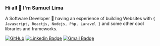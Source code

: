 ### Hi all :wave: I'm Samuel Lima

A Software Developer :rocket: having an experience of building Websites with `{ Javascript, Reactjs, Nodejs, Php, Laravel }` and some other cool libraries and frameworks.


<a href="https://github.com/samucka98"><img src="https://img.shields.io/github/followers/samucka98?style=social" alt="GitHub"></a>
[![Linkedin Badge](https://img.shields.io/badge/-Samuel_Lima-blue?style=flat-square&logo=Linkedin&logoColor=white&link=https://www.linkedin.com/in/samuelibiapinolima/)](https://www.linkedin.com/in/samuelibiapinolima/) 
[![Gmail Badge](https://img.shields.io/badge/-samuelibiapinolima@gmail.com-c14438?style=flat-square&logo=Gmail&logoColor=white&link=mailto:samuelibiapinolima@gmail.com)](mailto:samuelibiapinolima@gmail.com)




<!--
**samucka98/samucka98** is a ✨ _special_ ✨ repository because its `README.md` (this file) appears on your GitHub profile.

Here are some ideas to get you started:

- 🔭 I’m currently working on ...
- 🌱 I’m currently learning ...
- 👯 I’m looking to collaborate on ...
- 🤔 I’m looking for help with ...
- 💬 Ask me about ...
- 📫 How to reach me: ...
- 😄 Pronouns: ...
- ⚡ Fun fact: ...
-->
